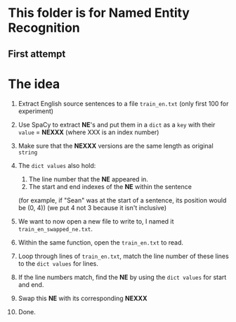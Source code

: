 # This folder is for Named Entity Recognition

## First attempt

# The idea
1) Extract English source sentences to a file `train_en.txt` (only first 100 for experiment)

2) Use SpaCy to extract **NE**'s and put them in a `dict` as a `key` with their `value` = **NEXXX** (where XXX is an index number)

3) Make sure that the **NEXXX** versions are the same length as original `string`

4) The `dict values` also hold:
	1) The line number that the **NE** appeared in.
	2) The start and end indexes of the **NE** within the sentence 

	(for example, if "Sean" was at the start of a sentence, its position would be (0, 4)) (we put 4 not 3 because it isn't inclusive)

5) We want to now open a new file to write to, I named it `train_en_swapped_ne.txt`.

6) Within the same function, open the `train_en.txt` to read.

7) Loop through lines of `train_en.txt`, match the line number of these lines to the `dict values` for lines.

8) If the line numbers match, find the **NE** by using the `dict values` for start and end.

9) Swap this **NE** with its corresponding **NEXXX**

10) Done.